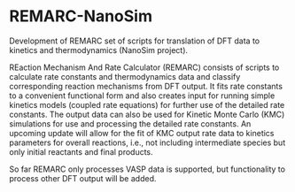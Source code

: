# REMARC-NanoSim
Development of REMARC set of scripts for translation of DFT data to kinetics and thermodynamics (NanoSim project).

REaction Mechanism And Rate Calculator (REMARC) consists of scripts to calculate rate constants and thermodynamics data and classify corresponding reaction mechanisms from DFT output. It fits rate constants to a convenient functional form and also creates input for running simple kinetics models (coupled rate equations) for further use of the detailed rate constants. The output data can also be used for Kinetic Monte Carlo (KMC) simulations for use and processing the detailed rate constants. An upcoming update will allow for the fit of KMC output rate data to kinetics parameters for overall reactions, i.e., not including intermediate species but only initial reactants and final products.

So far REMARC only processes VASP data is supported, but functionality to process other DFT output will be added.
